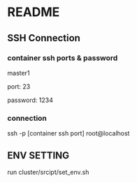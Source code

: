 # README

## SSH Connection

### container ssh ports & password

 master1

 port: 23

 password: 1234

### connection

 ssh -p [container ssh port] root@localhost

## ENV SETTING

run cluster/srcipt/set_env.sh
